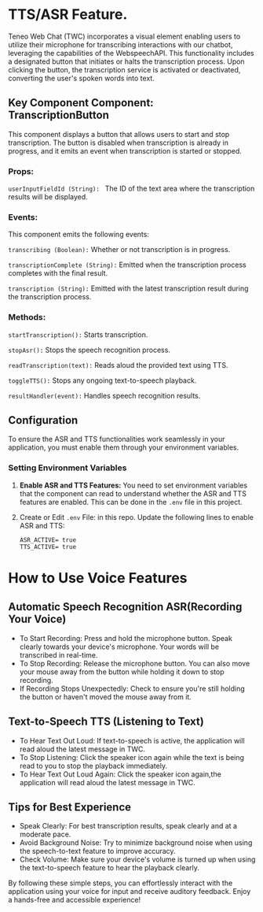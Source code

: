 # TTS/ASR Feature.
Teneo Web Chat (TWC) incorporates a visual element enabling users to utilize their microphone for transcribing interactions with our chatbot, leveraging the capabilities of the WebspeechAPI. This functionality includes a designated button that initiates or halts the transcription process. Upon clicking the button, the transcription service is activated or deactivated, converting the user's spoken words into text.

## Key Component Component: TranscriptionButton

This component displays a button that allows users to start and stop transcription. The button is disabled when transcription is already in progress, and it emits an event when transcription is started or stopped.

### Props:
`userInputFieldId (String): ` The ID of the text area where the 
transcription results will be displayed.

### Events:
  This component emits the following events:

```transcribing (Boolean):``` Whether or not transcription is in progress.

```transcriptionComplete (String):``` Emitted when the transcription process completes with the final result.

```transcription (String):``` Emitted with the latest transcription result during the transcription process.


### Methods:

```startTranscription():``` Starts transcription.

```stopAsr():```  Stops the speech recognition process.

```readTranscription(text):``` Reads aloud the provided text using TTS.

```toggleTTS():``` Stops any ongoing text-to-speech playback.

```resultHandler(event):``` Handles speech recognition results.

## Configuration

To ensure the ASR and TTS functionalities work seamlessly in your application, you must enable them through your environment variables. 

### Setting Environment Variables

1. **Enable ASR and TTS Features:** You need to set environment variables that the component can read to understand whether the ASR and TTS features are enabled. This can be done in the `.env` file in this project.

2. Create or Edit `.env` File: in this repo. 
 Update the following lines to enable ASR and TTS:

    ```plaintext
    ASR_ACTIVE= true
    TTS_ACTIVE= true
    ```
 # How to Use Voice Features

## Automatic Speech Recognition ASR(Recording Your Voice)
* To Start Recording: Press and hold the microphone button. Speak clearly towards your device's microphone. Your words will be transcribed in real-time.
* To Stop Recording: Release the microphone button. You can also move your mouse away from the button while holding it down to stop recording.
* If Recording Stops Unexpectedly: Check to ensure you're still holding the button or haven't moved the mouse away from it.

## Text-to-Speech TTS (Listening to Text)
* To Hear Text Out Loud: If text-to-speech is active, the application will read aloud the latest message in TWC.
* To Stop Listening: Click the speaker icon again while the text is being read to you to stop the playback immediately.
* To Hear Text Out Loud Again: Click the speaker icon again,the application will read aloud the latest message in TWC.
## Tips for Best Experience

* Speak Clearly: For best transcription results, speak clearly and at a moderate pace.
* Avoid Background Noise: Try to minimize background noise when using the speech-to-text feature to improve accuracy.
* Check Volume: Make sure your device's volume is turned up when using the text-to-speech feature to hear the playback clearly.

By following these simple steps, you can effortlessly interact with the application using your voice for input and receive auditory feedback. Enjoy a hands-free and accessible experience!
